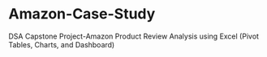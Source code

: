 # Amazon-Case-Study
DSA Capstone Project-Amazon Product Review Analysis using Excel (Pivot Tables, Charts, and Dashboard)
